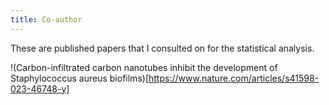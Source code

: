 ```yaml
---
title: Co-author
---
```


These are published papers that I consulted on for the statistical analysis.

!(Carbon-infiltrated carbon nanotubes inhibit the development of Staphylococcus aureus biofilms)[https://www.nature.com/articles/s41598-023-46748-y]
